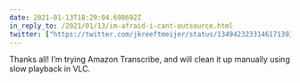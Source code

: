 ```yaml
---
date: 2021-01-13T18:29:04.698692Z
in_reply_to: /2021/01/13/im-afraid-i-cant-outsource.html
twitter: ["https://twitter.com/jkreeftmeijer/status/1349423233146171393"]
---
```

Thanks all! I’m trying Amazon Transcribe, and will clean it up manually using slow playback in VLC. 
